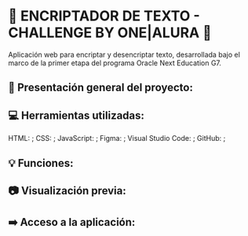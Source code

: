 # :hibiscus: ENCRIPTADOR DE TEXTO - CHALLENGE BY ONE|ALURA :hibiscus:
Aplicación web para encriptar y desencriptar texto, desarrollada bajo el marco de la primer etapa del programa Oracle Next Education G7.

## :pushpin: Presentación general del proyecto:


## :computer: Herramientas utilizadas:
HTML: ;
CSS: ;
JavaScript: ;
Figma: ;
Visual Studio Code: ;
GitHub: ;

## :bulb: Funciones:

## :camera: Visualización previa:

## :arrow_right: Acceso a la aplicación:






